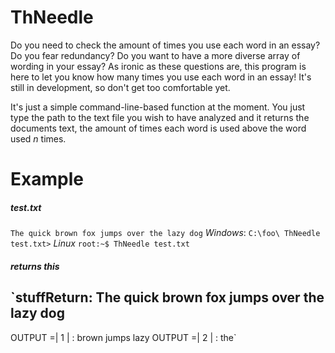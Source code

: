 # ThNeedle
Do you need to check the amount of times you use each word in an essay? Do you fear redundancy? Do you want to have a more diverse array of wording in your essay? As ironic as these questions are, this program is here to let you know how many times you use each word in an essay! It's still in development, so don't get too comfortable yet.

It's just a simple command-line-based function at the moment. You just type the path to the text file you wish to have analyzed and it returns the documents text, the amount of times each word is used above the word used *n* times.

# Example
##### test.txt
`The quick brown fox jumps over the lazy dog`
*Windows*:
`C:\foo\ ThNeedle test.txt>`
*Linux*
`root:~$ ThNeedle test.txt`
##### returns this
`stuffReturn: The quick brown fox jumps over the lazy dog
---------
OUTPUT =| 1 | :
         brown
         jumps
         lazy
OUTPUT =| 2 | :
         the`
